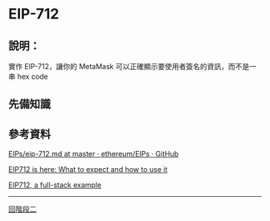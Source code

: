 # EIP-712

## 說明：
實作 EIP-712，讓你的 MetaMask 可以正確顯示要使用者簽名的資訊，而不是一串 hex code

## 先備知識

## 參考資料
[EIPs/eip-712.md at master · ethereum/EIPs · GitHub](https://github.com/ethereum/EIPs/blob/master/EIPS/eip-712.md)

[EIP712 is here: What to expect and how to use it](https://medium.com/metamask/eip712-is-coming-what-to-expect-and-how-to-use-it-bb92fd1a7a26)

[EIP712, a full-stack example](https://medium.com/coinmonks/eip712-a-full-stack-example-e12185b03d54)

---
[回階段二](./README.md)
